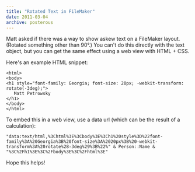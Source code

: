 ```yaml
---
title: "Rotated Text in FileMaker"
date: 2011-03-04
archive: posterous
---
```


Matt asked if there was a way to show askew text on a FileMaker layout. (Rotated something other than 90°.) You can't do this directly with the text object, but you can get the same effect using a web view with HTML + CSS.

Here's an example HTML snippet:

```
<html>
<body>
<h1 style="font-family: Georgia; font-size: 20px; -webkit-transform: rotate(-3deg);">
   Matt Petrowsky
</h1>
</body>
</html>
```

To embed this in a web view, use a data url (which can be the result of a calculation):

```
"data:text/html,%3Chtml%3E%3Cbody%3E%3Ch1%20style%3D%22font-family%3A%20Georgia%3B%20font-size%3A%2020px%3B%20-webkit-transform%3A%20rotate%28-3deg%29%3B%22%" & Person::Name & "%3C%2Fh1%3E%3C%2Fbody%3E%3C%2Fhtml%3E"
```

Hope this helps!